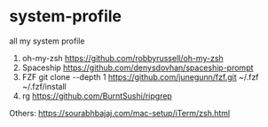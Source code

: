 # system-profile
all my system profile

1. oh-my-zsh
https://github.com/robbyrussell/oh-my-zsh
2. Spaceship
https://github.com/denysdovhan/spaceship-prompt
3. FZF
git clone --depth 1 https://github.com/junegunn/fzf.git ~/.fzf
~/.fzf/install
4. rg
https://github.com/BurntSushi/ripgrep

Others:
https://sourabhbajaj.com/mac-setup/iTerm/zsh.html
